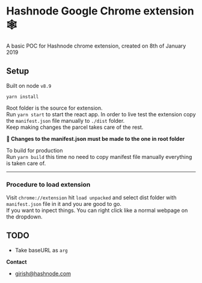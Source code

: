 # Hashnode Google Chrome extension 🕸

A basic POC for Hashnode chrome extension, created on 8th of January 2019

## Setup

Built on node `v8.9`  

`yarn install`  

Root folder is the source for extension.  
Run `yarn start` to start the react app. In order to live test the extension copy the `manifest.json` file manually to `./dist` folder.  
Keep making changes the parcel takes care of the rest.  

**🔴 Changes to the manifest.json must be made to the one in root folder**  

To build for production  
Run `yarn build` this time no need to copy manifest file manually everything is taken care of.

---

### Procedure to load extension
Visit `chrome://extension` hit `load unpacked` and select dist folder with `manifest.json` file in it and you are good to go.  
If you want to inpect things. You can right click like a normal webpage on the dropdown.

## TODO
- Take baseURL as `arg`

**Contact**
- girish@hashnode.com